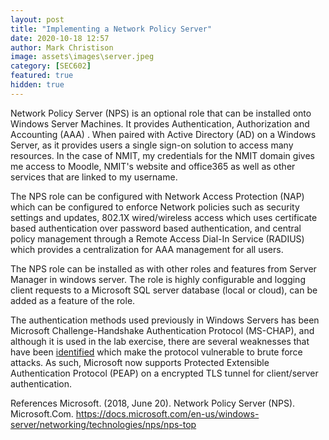 ```yaml
---
layout: post
title: "Implementing a Network Policy Server"
date: 2020-10-18 12:57
author: Mark Christison
image: assets\images\server.jpeg
category: [SEC602]
featured: true
hidden: true
---
```


Network Policy Server (NPS) is an optional role that can be installed onto Windows Server Machines. It provides Authentication, Authorization and Accounting (AAA) . When paired with Active Directory (AD) on a Windows Server, as it provides users a single sign-on solution to access many resources. In the case of NMIT, my credentials for the NMIT domain gives me access to Moodle, NMIT's website and office365 as well as other services that are linked to my username.

The NPS role can be configured with Network Access Protection (NAP) which can be configured to enforce Network policies such as security settings and updates, 802.1X wired/wireless access which uses certificate based authentication over password based authentication, and central policy management through a Remote Access Dial-In Service (RADIUS) which provides a centralization for AAA management for all users.

The NPS role can be installed as with other roles and features from Server Manager in windows server. The role is highly configurable and logging client requests to a Microsoft SQL server database (local or cloud), can be added as a feature of the role.

The authentication methods used previously in Windows Servers has been Microsoft Challenge-Handshake Authentication Protocol (MS-CHAP), and although it is used in the lab exercise, there are several weaknesses that have been [identified](https://msrc-blog.microsoft.com/2012/08/20/weaknesses-in-ms-chapv2-authentication/) which make the protocol vulnerable to brute force attacks. As such, Microsoft now supports Protected Extensible Authentication Protocol (PEAP) on a encrypted TLS tunnel for client/server authentication.

References
Microsoft. (2018, June 20). Network Policy Server (NPS). Microsoft.Com. https://docs.microsoft.com/en-us/windows-server/networking/technologies/nps/nps-top
